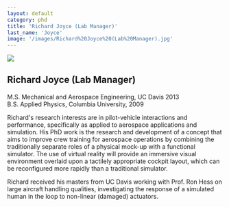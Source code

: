 ```yaml
---
layout: default
category: phd
title: 'Richard Joyce (Lab Manager)'
last_name: 'Joyce'
image: '/images/Richard%20Joyce%20(Lab%20Manager).jpg'
---
```


<img src="{{ page.image }}">

<h2 class="team-title">Richard Joyce (Lab Manager)</h2>
<h4 class="team-position"></h4>
<p>M.S. Mechanical and Aerospace Engineering, UC Davis 2013<br/>
B.S. Applied Physics, Columbia University, 2009</p>
<p>Richard's research interests are in pilot-vehicle interactions and performance, specifically as applied to aerospace applications and simulation. His PhD work is the research and development of a concept that aims to improve crew training for aerospace operations by combining the traditionally separate roles of a physical mock-up with a functional simulator. The use of virtual reality will provide an immersive visual environment overlaid upon a tactilely appropriate cockpit layout, which can be reconfigured more rapidly than a traditional simulator.</p>
<p>Richard received his masters from UC Davis working with Prof. Ron Hess on large aircraft handling qualities, investigating the response of a simulated human in the loop to non-linear (damaged) actuators.</p>
<ul class="team-member-other-info"></ul>
